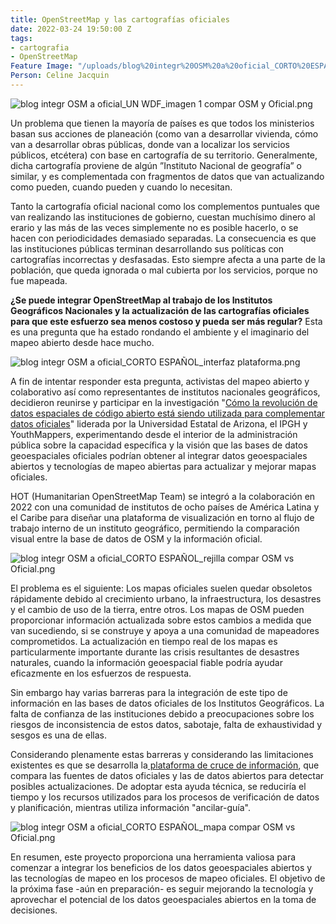 ```yaml
---
title: OpenStreetMap y las cartografías oficiales
date: 2022-03-24 19:50:00 Z
tags:
- cartografia
- OpenStreetMap
Feature Image: "/uploads/blog%20integr%20OSM%20a%20oficial_CORTO%20ESPA%C3%91OL_mapa%20compar%20OSM%20vs%20Oficial.png"
Person: Celine Jacquin
---
```


![blog integr OSM a oficial_UN WDF_imagen 1 compar OSM y Oficial.png](/uploads/blog%20integr%20OSM%20a%20oficial_UN%20WDF_imagen%201%20compar%20OSM%20y%20Oficial.png)

Un problema que tienen la mayoría de países es que todos los ministerios basan sus acciones de planeación (como van a desarrollar vivienda, cómo van a desarrollar obras públicas, donde van a localizar los servicios públicos, etcétera) con base en cartografía de su territorio. Generalmente, dicha cartografía proviene de algún ”Instituto Nacional de geografía” o similar, y es complementada con fragmentos de datos que van actualizando como pueden, cuando pueden y cuando lo necesitan.

Tanto la cartografía oficial nacional como los complementos puntuales que van realizando las instituciones de gobierno, cuestan muchísimo dinero al erario y las más de las veces simplemente no es posible hacerlo, o se hacen con periodicidades demasiado separadas. La consecuencia es que las instituciones públicas terminan desarrollando sus políticas con cartografías incorrectas y desfasadas. Esto siempre afecta a una parte de la población, que queda ignorada o mal cubierta por los servicios, porque no fue mapeada.

**¿Se puede integrar OpenStreetMap al trabajo de los Institutos Geográficos Nacionales y la actualización de las cartografías oficiales para que este esfuerzo sea menos costoso y pueda ser más regular?**
Esta es una pregunta que ha estado rondando el ambiente y el imaginario del mapeo abierto desde hace mucho.

![blog integr OSM a oficial_CORTO ESPAÑOL_interfaz plataforma.png](/uploads/blog%20integr%20OSM%20a%20oficial_CORTO%20ESPA%C3%91OL_interfaz%20plataforma.png)

A fin de intentar responder esta pregunta, activistas del mapeo abierto y colaborativo así como representantes de institutos nacionales geográficos, decidieron reunirse y participar en la investigación "[Cómo la revolución de datos espaciales de código abierto está siendo utilizada para complementar datos oficiales](https://issuu.com/knowledgeexchangeforresilience/docs/asu_publication_english_digital_pagebypage)" liderada por la Universidad Estatal de Arizona, el IPGH y YouthMappers, experimentando desde el interior de la administración pública sobre la capacidad específica y la visión que las bases de datos geoespaciales oficiales podrían obtener al integrar datos geoespaciales abiertos y tecnologías de mapeo abiertas para actualizar y mejorar mapas oficiales.

HOT (Humanitarian OpenStreetMap Team) se integró a la colaboración en 2022 con una comunidad de institutos de ocho países de América Latina y el Caribe para diseñar una plataforma de visualización en torno al flujo de trabajo interno de un instituto geográfico, permitiendo la comparación visual entre la base de datos de OSM y la información oficial.

![blog integr OSM a oficial_CORTO ESPAÑOL_rejilla compar OSM vs Oficial.png](/uploads/blog%20integr%20OSM%20a%20oficial_CORTO%20ESPA%C3%91OL_rejilla%20compar%20OSM%20vs%20Oficial.png)

El problema es el siguiente: Los mapas oficiales suelen quedar obsoletos rápidamente debido al crecimiento urbano, la infraestructura, los desastres y el cambio de uso de la tierra, entre otros. Los mapas de OSM pueden proporcionar información actualizada sobre estos cambios a medida que van sucediendo, si se construye y apoya a una comunidad de mapeadores comprometidos. La actualización en tiempo real de los mapas es particularmente importante durante las crisis resultantes de desastres naturales, cuando la información geoespacial fiable podría ayudar eficazmente en los esfuerzos de respuesta.

Sin embargo hay varias barreras para la integración de este tipo de información en las bases de datos oficiales de los Institutos Geográficos. La falta de confianza de las instituciones debido a preocupaciones sobre los riesgos de inconsistencia de estos datos, sabotaje, falta de exhaustividad y sesgos es una de ellas.

Considerando plenamente estas barreras y considerando las limitaciones existentes es que se desarrolla la[ plataforma de cruce de información](https://ngigevapp.geoid.mx/#13/9.8430/-83.8012), que compara las fuentes de datos oficiales y las de datos abiertos para detectar posibles actualizaciones. De adoptar esta ayuda técnica, se reduciría el tiempo y los recursos utilizados para los procesos de verificación de datos y planificación, mientras utiliza información "ancilar-guía".

![blog integr OSM a oficial_CORTO ESPAÑOL_mapa compar OSM vs Oficial.png](/uploads/blog%20integr%20OSM%20a%20oficial_CORTO%20ESPA%C3%91OL_mapa%20compar%20OSM%20vs%20Oficial.png)

En resumen, este proyecto proporciona una herramienta valiosa para comenzar a integrar los beneficios de los datos geoespaciales abiertos y las tecnologías de mapeo en los procesos de mapeo oficiales. El objetivo de la próxima fase -aún en preparación- es seguir mejorando la tecnología y aprovechar el potencial de los datos geoespaciales abiertos en la toma de decisiones.